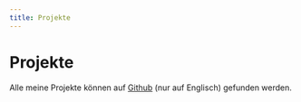 ```yaml
---
title: Projekte
---
```


# Projekte

Alle meine Projekte können auf [Github](https://tkw1536.github.io/) (nur auf Englisch) gefunden werden.
